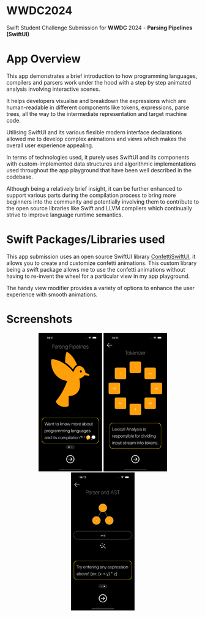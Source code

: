 # WWDC2024
Swift Student Challenge Submission for **WWDC** 2024 - **Parsing Pipelines (SwiftUI)**

# App Overview

This app demonstrates a brief introduction to how programming languages, compilers and parsers work under the hood with a step by step animated analysis involving interactive scenes. 

It helps developers visualise and breakdown the expressions which are human-readable in different components like tokens, expressions, parse trees, all the way to the intermediate representation and target machine code. 

Utilising SwiftUI and its various flexible modern interface declarations allowed me to develop complex animations and views which makes the overall user experience appealing. 

In terms of technologies used, it purely uses SwiftUI and its components with custom-implemented data structures and algorithmic implementations used throughout the app playground that have been well described in the codebase. 

Although being a relatively brief insight, it can be further enhanced to support various parts during the compilation process to bring more beginners into the community and potentially involving them to contribute to the open source libraries like Swift and LLVM compilers which continually strive to improve language runtime semantics.

# Swift Packages/Libraries used

This app submission uses an open source SwiftUI library [ConfettiSwiftUI](https://github.com/simibac/ConfettiSwiftUI), it allows you to create and customize confetti animations. This custom library being a swift package allows me to use the confetti animations without having to re-invent the wheel for a particular view in my app playground. 

The handy view modifier provides a variety of options to enhance the user experience with smooth animations.

# Screenshots
<p float="left" align="center">
  <img src="Simulator Screenshot - iPhone 15 Pro - 2024-02-18 at 14.11.11.png" width="33%" />
  <img src="Simulator Screenshot - iPhone 15 Pro - 2024-02-18 at 14.11.19.png" width="33%" />
  <img src="Simulator Screenshot - iPhone 15 Pro - 2024-02-18 at 14.11.39.png" width="33%" />
</p>
